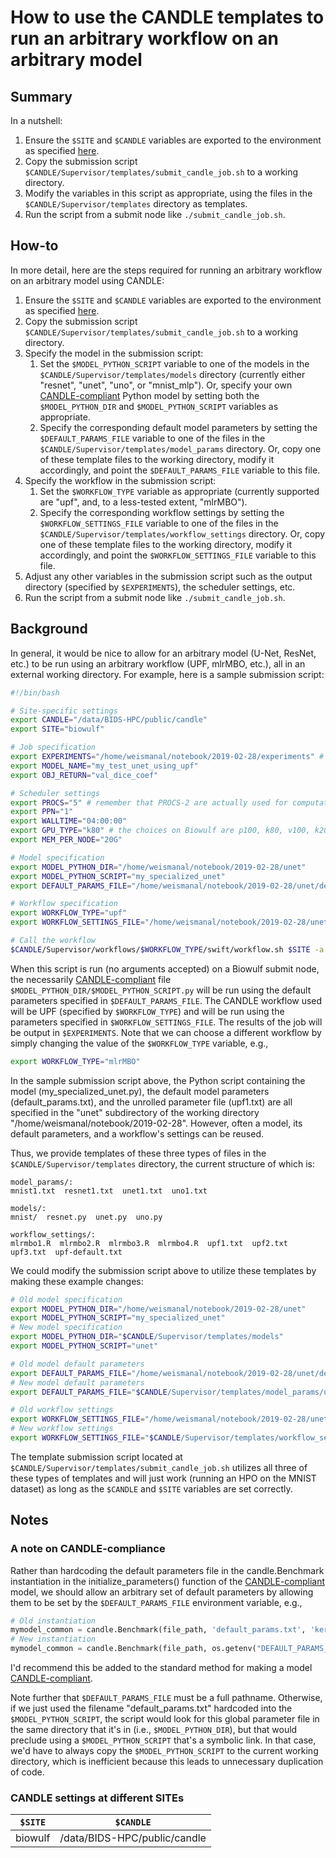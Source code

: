 # How to use the CANDLE templates to run an arbitrary workflow on an arbitrary model

## Summary

In a nutshell:

1. Ensure the `$SITE` and `$CANDLE` variables are exported to the environment as specified [here](#CANDLE-settings-at-different-SITEs).
1. Copy the submission script `$CANDLE/Supervisor/templates/submit_candle_job.sh` to a working directory.
1. Modify the variables in this script as appropriate, using the files in the `$CANDLE/Supervisor/templates` directory as templates.
1. Run the script from a submit node like `./submit_candle_job.sh`.

## How-to

In more detail, here are the steps required for running an arbitrary workflow on an arbitrary model using CANDLE:

1. Ensure the `$SITE` and `$CANDLE` variables are exported to the environment as specified [here](#CANDLE-settings-at-different-SITEs).
1. Copy the submission script `$CANDLE/Supervisor/templates/submit_candle_job.sh` to a working directory.
1. Specify the model in the submission script:
   1. Set the `$MODEL_PYTHON_SCRIPT` variable to one of the models in the `$CANDLE/Supervisor/templates/models` directory (currently either "resnet", "unet", "uno", or "mnist_mlp").  Or, specify your own [CANDLE-compliant](https://ecp-candle.github.io/Candle/html/tutorials/writing_candle_code.html) Python model by setting both the `$MODEL_PYTHON_DIR` and `$MODEL_PYTHON_SCRIPT` variables as appropriate.
   1. Specify the corresponding default model parameters by setting the `$DEFAULT_PARAMS_FILE` variable to one of the files in the `$CANDLE/Supervisor/templates/model_params` directory.  Or, copy one of these template files to the working directory, modify it accordingly, and point the `$DEFAULT_PARAMS_FILE` variable to this file.
1. Specify the workflow in the submission script:
   1. Set the `$WORKFLOW_TYPE` variable as appropriate (currently supported are "upf", and, to a less-tested extent, "mlrMBO").
   1. Specify the corresponding workflow settings by setting the `$WORKFLOW_SETTINGS_FILE` variable to one of the files in the `$CANDLE/Supervisor/templates/workflow_settings` directory.  Or, copy one of these template files to the working directory, modify it accordingly, and point the `$WORKFLOW_SETTINGS_FILE` variable to this file.
1. Adjust any other variables in the submission script such as the output directory (specified by `$EXPERIMENTS`), the scheduler settings, etc.
1. Run the script from a submit node like `./submit_candle_job.sh`.

## Background

In general, it would be nice to allow for an arbitrary model (U-Net, ResNet, etc.) to be run using an arbitrary workflow (UPF, mlrMBO, etc.), all in an external working directory.  For example, here is a sample submission script:

```bash
#!/bin/bash

# Site-specific settings
export CANDLE="/data/BIDS-HPC/public/candle"
export SITE="biowulf"

# Job specification
export EXPERIMENTS="/home/weismanal/notebook/2019-02-28/experiments" # ensure this directory exists
export MODEL_NAME="my_test_unet_using_upf"
export OBJ_RETURN="val_dice_coef"

# Scheduler settings
export PROCS="5" # remember that PROCS-2 are actually used for computation
export PPN="1"
export WALLTIME="04:00:00"
export GPU_TYPE="k80" # the choices on Biowulf are p100, k80, v100, k20x
export MEM_PER_NODE="20G"

# Model specification
export MODEL_PYTHON_DIR="/home/weismanal/notebook/2019-02-28/unet"
export MODEL_PYTHON_SCRIPT="my_specialized_unet"
export DEFAULT_PARAMS_FILE="/home/weismanal/notebook/2019-02-28/unet/default_params.txt"

# Workflow specification
export WORKFLOW_TYPE="upf"
export WORKFLOW_SETTINGS_FILE="/home/weismanal/notebook/2019-02-28/unet/upf1.txt"

# Call the workflow
$CANDLE/Supervisor/workflows/$WORKFLOW_TYPE/swift/workflow.sh $SITE -a $CANDLE/Supervisor/workflows/common/sh/cfg-sys-$SITE.sh $WORKFLOW_SETTINGS_FILE
```

When this script is run (no arguments accepted) on a Biowulf submit node, the necessarily [CANDLE-compliant](https://ecp-candle.github.io/Candle/html/tutorials/writing_candle_code.html) file `$MODEL_PYTHON_DIR/$MODEL_PYTHON_SCRIPT.py` will be run using the default parameters specified in `$DEFAULT_PARAMS_FILE`.  The CANDLE workflow used will be UPF (specified by `$WORKFLOW_TYPE`) and will be run using the parameters specified in `$WORKFLOW_SETTINGS_FILE`.  The results of the job will be output in `$EXPERIMENTS`.  Note that we can choose a different workflow by simply changing the value of the `$WORKFLOW_TYPE` variable, e.g.,

```bash
export WORKFLOW_TYPE="mlrMBO"
```

In the sample submission script above, the Python script containing the model (my_specialized_unet.py), the default model parameters (default_params.txt), and the unrolled parameter file (upf1.txt) are all specified in the "unet" subdirectory of the working directory "/home/weismanal/notebook/2019-02-28".  However, often a model, its default parameters, and a workflow's settings can be reused.

Thus, we provide templates of these three types of files in the `$CANDLE/Supervisor/templates` directory, the current structure of which is:

```
model_params/:
mnist1.txt  resnet1.txt  unet1.txt  uno1.txt

models/:
mnist/  resnet.py  unet.py  uno.py

workflow_settings/:
mlrmbo1.R  mlrmbo2.R  mlrmbo3.R  mlrmbo4.R  upf1.txt  upf2.txt  upf3.txt  upf-default.txt
```

We could modify the submission script above to utilize these templates by making these example changes:

```bash
# Old model specification
export MODEL_PYTHON_DIR="/home/weismanal/notebook/2019-02-28/unet"
export MODEL_PYTHON_SCRIPT="my_specialized_unet"
# New model specification
export MODEL_PYTHON_DIR="$CANDLE/Supervisor/templates/models"
export MODEL_PYTHON_SCRIPT="unet"

# Old model default parameters
export DEFAULT_PARAMS_FILE="/home/weismanal/notebook/2019-02-28/unet/default_params.txt"
# New model default parameters
export DEFAULT_PARAMS_FILE="$CANDLE/Supervisor/templates/model_params/unet1.txt"

# Old workflow settings
export WORKFLOW_SETTINGS_FILE="/home/weismanal/notebook/2019-02-28/unet/upf1.txt"
# New workflow settings
export WORKFLOW_SETTINGS_FILE="$CANDLE/Supervisor/templates/workflow_settings/upf1.txt"
```

The template submission script located  at `$CANDLE/Supervisor/templates/submit_candle_job.sh` utilizes all three of these types of templates and will just work (running an HPO on the MNIST dataset) as long as the `$CANDLE` and `$SITE` variables are set correctly.

## Notes

### A note on CANDLE-compliance

Rather than hardcoding the default parameters file in the candle.Benchmark instantiation in the initialize_parameters() function of the [CANDLE-compliant](https://ecp-candle.github.io/Candle/html/tutorials/writing_candle_code.html) model, we should allow an arbitrary set of default parameters by allowing them to be set by the `$DEFAULT_PARAMS_FILE` environment variable, e.g.,

```python
# Old instantiation
mymodel_common = candle.Benchmark(file_path, 'default_params.txt', 'keras', prog='myprog', desc='My example')
# New instantiation
mymodel_common = candle.Benchmark(file_path, os.getenv("DEFAULT_PARAMS_FILE"), 'keras', prog='myprog', desc='My example')
```

I'd recommend this be added to the standard method for making a model [CANDLE-compliant](https://ecp-candle.github.io/Candle/html/tutorials/writing_candle_code.html).

Note further that `$DEFAULT_PARAMS_FILE` must be a full pathname.  Otherwise, if we just used the filename "default_params.txt" hardcoded into the `$MODEL_PYTHON_SCRIPT`, the script would look for this global parameter file in the same directory that it's in (i.e., `$MODEL_PYTHON_DIR`), but that would preclude using a `$MODEL_PYTHON_SCRIPT` that's a symbolic link.  In that case, we'd have to always copy the `$MODEL_PYTHON_SCRIPT` to the current working directory, which is inefficient because this leads to unnecessary duplication of code.

### CANDLE settings at different SITEs

`$SITE` | `$CANDLE`
:---: | :---:
biowulf | /data/BIDS-HPC/public/candle